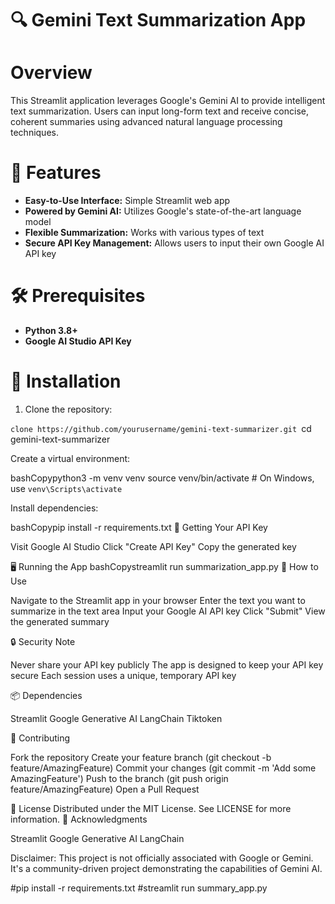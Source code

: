 # 🔍 Gemini Text Summarization App

# Overview
This Streamlit application leverages Google's Gemini AI to provide intelligent text summarization. Users can input long-form text and receive concise, coherent summaries using advanced natural language processing techniques.

# 🌟 Features
- **Easy-to-Use Interface:** Simple Streamlit web app
- **Powered by Gemini AI:** Utilizes Google's state-of-the-art language model
- **Flexible Summarization:** Works with various types of text
- **Secure API Key Management:** Allows users to input their own Google AI API key

# 🛠 Prerequisites

- **Python 3.8+**
- **Google AI Studio API Key**

# 🚀 Installation

1. Clone the repository:

`clone https://github.com/yourusername/gemini-text-summarizer.git
`cd gemini-text-summarizer

Create a virtual environment:

bashCopypython3 -m venv venv
source venv/bin/activate  # On Windows, use `venv\Scripts\activate`

Install dependencies:

bashCopypip install -r requirements.txt
🔑 Getting Your API Key

Visit Google AI Studio
Click "Create API Key"
Copy the generated key

🖥 Running the App
bashCopystreamlit run summarization_app.py
📝 How to Use

Navigate to the Streamlit app in your browser
Enter the text you want to summarize in the text area
Input your Google AI API key
Click "Submit"
View the generated summary

🔒 Security Note

Never share your API key publicly
The app is designed to keep your API key secure
Each session uses a unique, temporary API key

📦 Dependencies

Streamlit
Google Generative AI
LangChain
Tiktoken

🤝 Contributing

Fork the repository
Create your feature branch (git checkout -b feature/AmazingFeature)
Commit your changes (git commit -m 'Add some AmazingFeature')
Push to the branch (git push origin feature/AmazingFeature)
Open a Pull Request

📄 License
Distributed under the MIT License. See LICENSE for more information.
🙌 Acknowledgments

Streamlit
Google Generative AI
LangChain


Disclaimer: This project is not officially associated with Google or Gemini. It's a community-driven project demonstrating the capabilities of Gemini AI.

#pip install -r requirements.txt
#streamlit run summary_app.py